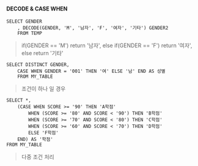 #### DECODE & CASE WHEN

```mariadb
SELECT GENDER
	, DECODE(GENDER, 'M', '남자', 'F', '여자', '기타') GENDER2
	FROM TEMP
```

> if(GENDER == 'M') return '남자', else if(GENDER == 'F') return '여자', else return '기타'

```mariadb
SELECT DISTINCT GENDER,
	CASE WHEN GENDER = '001' THEN '여' ELSE '남' END AS 성별
	FROM MY_TABLE
```

> 조건이 하나 일 경우

```mariadb
SELECT *,
	(CASE WHEN SCORE >= '90' THEN 'A학점'
		WHEN (SCORE >= '80' AND SCORE < '90') THEN 'B학점'
		WHEN (SCORE >= '70' AND SCORE < '80') THEN 'C학점'
		WHEN (SCORE >= '60' AND SCORE < '70') THEN 'D학점'
		ELSE 'F학점'
	END) AS '학점'
FROM MY_TABLE
```

> 다중 조건 처리